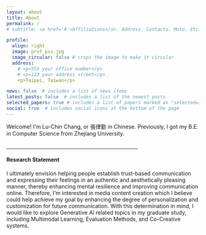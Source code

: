 ```yaml
---
layout: about
title: About
permalink: /
# subtitle: <a href='#'>Affiliations</a>. Address. Contacts. Moto. Etc.

profile:
  align: right
  image: prof_pic.jpg
  image_circular: false # crops the image to make it circular
  address: 
    # <p>555 your office number</p>
    # <p>123 your address street</p>
    <p>Taipei, Taiwan</p>

news: false  # includes a list of news items
latest_posts: false  # includes a list of the newest posts
selected_papers: true # includes a list of papers marked as "selected={true}"
social: true  # includes social icons at the bottom of the page
---
```


<div>
Welcome! I'm Lu-Chin Chang, or 張律勤 in Chinese. Previously, I got my B.E. in Computer Science from Zhejiang University.
</div>

<br>
<hr align="left" width="68%">

<h4>Research Statement</h4> 
I ultimately envision helping people establish trust-based communication and expressing their feelings in an authentic and aesthetically pleasing manner, thereby enhancing mental resilience and improving communication online. Therefore, I'm interested in media content creation which I believe could help achieve my goal by enhancing the degree of personalization and customization for future communication. With this determination in mind, I would like to explore Generative AI related topics in my graduate study, including Multimodal Learning, Evaluation Methods, and Co-Creative systems.
